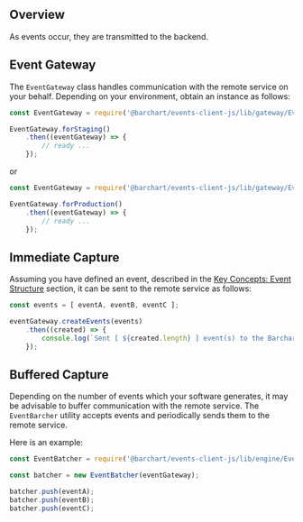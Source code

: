 ## Overview

As events occur, they are transmitted to the backend.

## Event Gateway

The ```EventGateway``` class handles communication with the remote service on your behalf. Depending on your environment, obtain an instance as follows:

```js
const EventGateway = require('@barchart/events-client-js/lib/gateway/EventGateway');

EventGateway.forStaging()
	.then((eventGateway) => {
		// ready ...
	});
```

or

```js
const EventGateway = require('@barchart/events-client-js/lib/gateway/EventGateway');

EventGateway.forProduction()
	.then((eventGateway) => {
		// ready ...
	});
```

## Immediate Capture

Assuming you have defined an event, described in the [Key Concepts: Event Structure](content/concepts/event_structure) section, it can be sent to the remote service as follows:

```js
const events = [ eventA, eventB, eventC ];

eventGateway.createEvents(events)
	.then((created) => {
		console.log(`Sent [ ${created.length} ] event(s) to the Barchart Event Tracking Service.`);
	});
```

## Buffered Capture

Depending on the number of events which your software generates, it may be advisable to buffer communication with the remote service. The ```EventBarcher``` utility accepts events and periodically sends them to the remote service.

Here is an example:

```js
const EventBatcher = require('@barchart/events-client-js/lib/engine/EventBatcher');

const batcher = new EventBatcher(eventGateway);

batcher.push(eventA);
batcher.push(eventB);
batcher.push(eventC);
```

